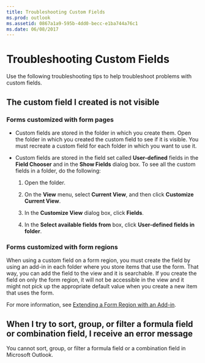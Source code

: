 ```yaml
---
title: Troubleshooting Custom Fields
ms.prod: outlook
ms.assetid: 0867a1a9-595b-4dd0-becc-e1ba744a76c1
ms.date: 06/08/2017
---
```



# Troubleshooting Custom Fields

Use the following troubleshooting tips to help troubleshoot problems with custom fields.

## The custom field I created is not visible

### Forms customized with form pages

- Custom fields are stored in the folder in which you create them. Open the folder in which you created the custom field to see if it is visible. You must recreate a custom field for each folder in which you want to use it.
    
- Custom fields are stored in the field set called **User-defined** fields in the **Field Chooser** and in the **Show Fields** dialog box. To see all the custom fields in a folder, do the following:
    
  1. Open the folder.
    
  2. On the **View** menu, select **Current View**, and then click **Customize Current View**.
    
  3. In the **Customize View** dialog box, click **Fields**.
    
  4. In the **Select available fields from** box, click **User-defined fields in folder**.
    
### Forms customized with form regions

When using a custom field on a form region, you must create the field by using an add-in in each folder where you store items that use the form. That way, you can add the field to the view and it is searchable. If you create the field on only the form region, it will not be accessible in the view and it might not pick up the appropriate default value when you create a new item that uses the form.

For more information, see [Extending a Form Region with an Add-in](../Specifying-Form-Behavior/extending-a-form-region-with-an-add-in.md).
    

## When I try to sort, group, or filter a formula field or combination field, I receive an error message

You cannot sort, group, or filter a formula field or a combination field in Microsoft Outlook.
    

